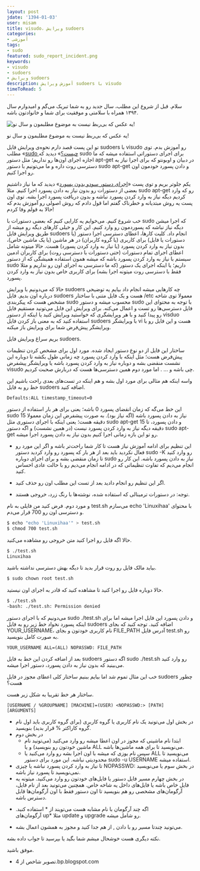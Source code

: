 ```yaml
---
layout: post
jdate: '1394-01-03'
user: misam
title: visudo، ویرایش sudoers
categories:
- آموزشی
tags:
- sudo
featured: sudo_report_incident.png
keywords:
- visudo
- sudoers
- ویرایش sudoers
description: آموزش ویرایش sudoers با visudo
timeToRead: 5
---
```


سلام. قبل از شروع این مطلب، سال جدید رو به شما تبریک می‌گم و امیدوارم سال ۱۳۹۴ همراه با سلامتی و موفقیت برای شما و خانوادتون باشه.

![یه عکس که بی‌ربط نیست به موضوع مطلبمون و سال نو!](/linuxiha/images/sudo_report_incident.png)

یه عکس که بی‌ربط نیست به موضوع مطلبمون و سال نو!

تو این پست قصد دارم نحوه‌ی ویرایش فایل sudoers با visudo رو آموزش بدم. توی مطلب «[sudo چیست؟](http://linuxihaa.ir/sudo/)» دیدید که sudo برای اجرای دستوراتی استفاده میشه که ما اجازه اجرای اون‌ها رو نداریم؛ مثل دستور apt-get در دبیان و اوبونتو که برای اجرا نیاز به دسترسی روت داره و ما می‌تونیم با دستور sudo apt-get و دادن پسورد خودمون اون رو اجرا کنیم.

یکم جلوتر بریم و توی پست «[اجرای دستور سودو بدون پسورد](http://linuxihaa.ir/%D8%A7%D8%AC%D8%B1%D8%A7%DB%8C-%D8%AF%D8%B3%D8%AA%D9%88%D8%B1-%D8%B3%D9%88%D8%AF%D9%88-%D8%A8%D8%AF%D9%88%D9%86-%D9%BE%D8%B3%D9%88%D8%B1%D8%AF/)» دیدید که ما نیاز داشتیم بعضی از دستورات رو بدون نیاز به دادن پسورد اجرا کنیم. مثلا sudo apt-get رو که وارد کردیم دیگه نیاز به وارد کردن پسورد نباشه و بدون دریافت پسورد اجرا بشه. توی اون پست یه روش مبتدیانه و خطرناک گفتم اما قول دادم که روش اصولی رو آموزش بدم که حالا به قولم وفا کردم!

خب شروع کنیم. می‌خوایم یه کارایی کنیم که بعضی دستورات با sudo که اجرا میشن دیگه نیاز نباشه که پسوردمون رو وارد کنیم. این کار و خیلی کارهای دیگه رو میشه از طریق ویرایش فایل sudoers انجام داد. کلیت کارها، اعطای دسترسی اجرا دستور (یا دستورات یا فایل) برای کاربری (یا گروه کاربران) در هر ماشین (یا یک ماشین خاص)، بدون نیاز به وارد کردن پسورد‌ (یا نیاز به وارد کردن پسورد) هست. حالا میتونه شامل اعطای اجرای تمام دستورات (حتی دستورات با دسترسی روت) برای کاربران ادمین سیستم با نیاز به وارد کردن پسورد باشه که میشه همون استفاده همیشگی که از دستور sudo داریم؛ یا اینکه اجرای یک دستور (که ما دسترسی به اجرای اون رو نداریم و مثلا فقط با دسترسی روت میتونه اجرا بشه) برای کاربری خاص بدون نیاز به وارد کردن پسورد.

حالا که می‌دونیم با ویرایش sudoers چه کارهایی میشه انجام داد بیایم یه توضیحی درباره اون بدیم. فایل sudoers معمولا توی شاخه <span dir="ltr">/etc</span> هست و یک فایل متنی با ساختار مشخص هست که پیکربندی sudo محسوب میشه و دستور sudo با توجه به محتوای این فایل دسترسی‌ها رو تست و اعمال می‌کنه. برای ویرایش این فایل می‌تونید مستقیم فایل رو پیدا کنید و با هر ویرایشگری که خواستید ویرایش کنید یا اینکه از دستور visduo استفاده کنید که به معنی باز کردن فایل sudoers با ویرایشگر vi هست و این فایل رو با ویرایشگر پیش‌فرض شما برای ویرایش باز میکنه.

بریم سراغ ویرایش فایل sudoers.

ساختار این فایل از دو نوع دستور ایجاد شده. مورد اول برای مشخص کردن تنظیمات پیش‌فرض هست؛ مثل اینکه با وارد کردن پسورد چه زمانی طول بکشه تا دوباره این نشست منقضی بشه و دوباره نیاز به وارد کردن پسورد باشه یا ویرایشگر پیشفرض visudo چی باشه و ... . اما مورد دوم همین دسترسی‌ها هست که دربارش صحبت کردیم.

واسه اینکه هم مثالی برای مورد اول بشه و هم اینکه در تست‌های بعدی راحت باشیم این خط رو به فایل sudoers اضافه کنید.

```
Defaults:ALL timestamp_timeout=0
```

این خط می‌گه که زمان انقضای پسورد 0 باشه؛ یعنی برای هر بار استفاده از دستور sudo نیاز به دادن پسورد باشه (اگه نیاز بود). به صورت پیشفرض این زمان معمولا 15 دقیقه هست؛ یعنی اینکه با اجرای دستوری مثل sudo apt-get و دادن پسورد، تا 15 دقیقه دیگه نیاز به وارد کردن پسورد نیست (در همین نشست) و اگه دستور sudo apt-get رو تو این بازه زمانی اجرا کنیم بدون نیاز به دادن پسورد اجرا میشه.

* این تنظیم برای ادامه آموزش نیاز هست تا کار شما راحت‌تر باشه و اگر این مورد رو فعال نکردید باید بعد از هر بار که پسورد رو وارد کردید دستور sudo -K رو وارد کنید تا زمان منقضی بشه و برای اجرای دوباره sudo نیاز به دادن پسورد باشه. این کار رو انجام می‌دیم که تفاوت تنظیماتی که در ادامه انجام می‌دیم رو با حالت عادی احساس کنید.

* اگر این تنظیم رو انجام دادید بعد از تست این مطلب اون رو حذف کنید.

* توجه: در دستورات ترمینالی که استفاده شده، نوشته‌ها با رنگ زرد، خروجی هستند.

و مورد دوم. فرض کنید من فایلی به نام test.sh با محتوای <span dir="ltr">echo 'Linuxihaa'</span> می‌سازم و دسترسی اون رو 700 قرار می‌دم.

```sh
$ echo "echo 'Linuxihaa'" > test.sh
$ chmod 700 test.sh
```

حالا اگه فایل رو اجرا کنید متن خروجی رو مشاهده می‌کنید.

```sh
$ ./test.sh
Linuxihaa
```

بیاید مالک فایل رو روت قرار بدید تا دیگه بهش دسترسی نداشته باشید.

```sh
$ sudo chown root test.sh
```

حالا دوباره فایل رو اجرا کنید تا مشاهده کنید که قادر به اجرای اون نیستید.

```sh
$ ./test.sh
-bash: ./test.sh: Permission denied
```

می‌دونیم که با اجرای دستور sudo ./test.sh و دادن پسورد این فایل اجرا میشه اما برای اینکه پسورد نخواد خط زیر رو به فایل sudoers اضافه کنید. توجه کنید که بجای YOUR_USERNAME، نام کاربری خودتون و بجای FILE_PATH آدرس فایل test.sh رو به صورت کامل بنویسید.

```
YOUR_USERNAME ALL=(ALL) NOPASSWD: FILE_PATH
```

بعد از اضافه کردن این خط به فایل sudoers اگه دستور sudo ./test.sh رو وارد کنید می‌بینید که بدون نیاز به دادن پسورد، دستور اجرا میشه.

خب این مثال تموم شد اما بیایم ببنیم ساختار کلی اعطای مجوز در فایل sudoers چطور هست؟

ساختار هر خط تقریبا به شکل زیر هست.

```
[USERNAME / %GROUPNAME] [MACHINE]=(USER) <NOPASSWD:> [PATH] [ARGUMENTS]
```

*   در بخش اول می‌تونید یک نام کاربری یا گروه کاربری (برای گروه کاربری باید اول نام گروه کاراکتر % قرار بدید) بنویسید.
*   در بخش دوم
    *   ابتدا نام ماشینی که مجوز در اون اعطا میشه رو وارد می‌کنید (می‌تونید نام ماشین خودتون رو بنویسید) و یا ALL می‌نویسید تا برای همه ماشین‌ها باشه.
    *   سپس نام یوزی که میشه با اون اجرا بشه رو وارد می‌کنید یا ALL می‌نویسید تا محدودیتی نباشه. این مورد برای دستور sudo -u USERNAME استفاده میشه.
*   در بخش سوم یا می‌نویسید <span dir="ltr">NOPASSWD:</span> تا نیاز به وارد کردن پسورد نباشه یا چیزی نمی‌نویسید تا پسورد نیاز باشه.
*   در بخش چهارم مسیر فایل دستور یا فایل‌های خودتون رو وارد می‌کنید. میتونه یه فایل خاص باشه یا فایل‌های داخل یه شاخه خاص. همچنین می‌تونید بعد از نام فایل، آرگومان‌های مشخصی رو هم بنویسید تا اون دستور فقط با اون آرگومان‌ها قابل دسترس باشه.

- اگه چند آرگومان با نام مشابه هست می‌تویند از * استفاده کنید. مثلا <span dir="ltr">up*</span> آرگومان‌های update و upgrade رو شامل میشه.

- می‌تونید چندتا مسیر رو با دادن , از هم جدا کنید و مجوز به همشون اعمال بشه.

نکته دیگری هست خوشحال میشم شما بگید یا بپرسید تا جواب داده بشه.

موفق باشید.

* تصویر شاخص از 4.bp.blogspot.com